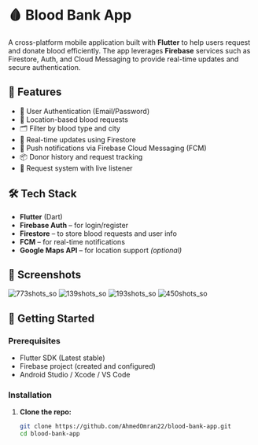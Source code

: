 # 🩸 Blood Bank App

A cross-platform mobile application built with **Flutter** to help users request and donate blood efficiently. The app leverages **Firebase** services such as Firestore, Auth, and Cloud Messaging to provide real-time updates and secure authentication.

## 🚀 Features

- 🔐 User Authentication (Email/Password)
- 📍 Location-based blood requests
- 🗂️ Filter by blood type and city
- 🔄 Real-time updates using Firestore
- 📲 Push notifications via Firebase Cloud Messaging (FCM)
- 📦 Donor history and request tracking
- 💬 Request system with live listener

## 🛠️ Tech Stack

- **Flutter** (Dart)
- **Firebase Auth** – for login/register
- **Firestore** – to store blood requests and user info
- **FCM** – for real-time notifications
- **Google Maps API** – for location support *(optional)*

## 📱 Screenshots
![773shots_so](https://github.com/user-attachments/assets/9f301e01-ccd8-4111-b193-09575f345c09)
![139shots_so](https://github.com/user-attachments/assets/0823a13e-a357-435e-89e7-6be70af634ab)
![193shots_so](https://github.com/user-attachments/assets/79aa14d0-cc75-4db0-8895-07688d9e49bd)
![450shots_so](https://github.com/user-attachments/assets/8fef9e1b-e2ce-4851-a67d-2d56b9efd307)

## 🔧 Getting Started

### Prerequisites

- Flutter SDK (Latest stable)
- Firebase project (created and configured)
- Android Studio / Xcode / VS Code

### Installation

1. **Clone the repo:**
   ```bash
   git clone https://github.com/AhmedOmran22/blood-bank-app.git
   cd blood-bank-app
